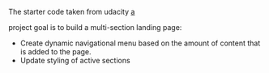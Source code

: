  The starter code taken from udacity [a](https://github.com/udacity/fend/tree/refresh-2019/projects/landing-page)

project goal is to build a multi-section landing page:
  - Create dynamic navigational menu based on the amount of content that is added to the page.
  - Update styling of active sections

